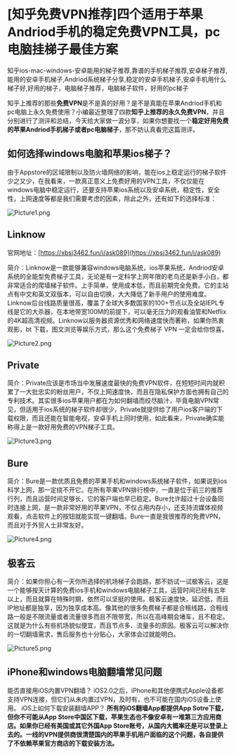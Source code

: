 # [知乎免费VPN推荐]四个适用于苹果Andriod手机的稳定免费VPN工具，pc电脑挂梯子最佳方案
知乎ios-mac-windows-安卓能用的梯子推荐,靠谱的手机梯子推荐,安卓梯子推荐,能用的安卓手机梯子,Andriod系统梯子分享,稳定的安卓手机梯子,安卓手机用什么梯子好,好用的梯子，电脑梯子推荐，电脑梯子软件，好用的pc梯子

知乎上推荐的那些**免费VPN**是不是真的好用？是不是真能在苹果Andriod手机和pc电脑上永久免费使用？小编最近整理了四款**知乎上推荐的永久免费VPN**，并且分别进行了测评和总结，今天给大家做一波分享，如果你想要找一个**稳定好用免费 的苹果Andriod手机梯子或者pc电脑梯子**，那不妨认真看完这篇测评。

## 如何选择windows电脑和苹果ios梯子？

由于Appstore的区域限制以及防火墙网络的影响，能在ios上稳定运行的梯子软件少之又少，在我看来，一款真正意义上免费好用的VPN工具，不仅仅能在windows电脑中稳定运行，还要支持苹果ios系统以及安卓系统，稳定性，安全性，上网速度等都是我们需要考虑的因素，除此之外，还有如下的选择标准：

![Picture1.png](https://s2.loli.net/2023/06/28/e4m2EdZwTMAtXlV.png)

## Linknow

官网地址：[https://xbsj3462.fun/i/ask089](https://xbsj3462.fun/i/ask089)

简介：Linknow是一款能够兼容windows电脑系统，ios苹果系统，Andriod安卓系统的全能型免费梯子工具，无论是有一定科学上网年限的老鸟还是新手小白，都非常适合的爬墙梯子软件。上手简单，使用成本低，而且前期完全免费。它的主站点有中文和英文双版本，可以自由切换，大大降低了新手用户的使用难度。Linknow后台线路质量很高，覆盖了全球大多数国家的100+节点以及全站IEPL专线是它的大杀器，在本地带宽100M的前提下，可以毫无压力的观看油管和Netflix的4K超高清视频。Linknow以服务器资源优秀和网络速度快而著称，如果你热衷观影，bt 下载，图文浏览等娱乐方式，那么这个免费梯子 VPN 一定会给你惊喜。

![Picture2.png](https://s2.loli.net/2023/06/28/4XjGsur2BMwOUS3.png)

## Private

简介：Private应该是市场当中发展速度最快的免费VPN软件，在短短时间内就积累了一大批忠实的粉丝用户，不仅上网速度快，而且在隐私保护方面也拥有自己的专利技术。其实很多ios苹果用户都在为如何翻墙而绞尽脑汁，毕竟电脑VPN常见，但适用于ios系统的梯子软件却很少，Private就提供给了用户ios客户端的下载权限，而且还能在智能电视，安卓手机上同时使用，如此看来，Private确实能称得上是一款好用免费的VPN梯子工具。

![Picture3.png](https://s2.loli.net/2023/06/28/PJvegOm24QRBUdW.png)
## Bure

简介：Bure是一款优质且免费的苹果手机和windows系统梯子软件，如果说到ios科学上网，那一定绕不开它。在所有苹果VPN排行榜中，一直是位于前三的推荐行列，而且运营时间足够长，它的客户端也早已稳定。Bure允许超过十台设备同时连接上网，是一款非常好用的苹果VPN，不仅占用内存小，还支持流媒体视频观看，点击软件上的按钮就能实现一键翻墙。Bure一直是我很推荐的免费VPN，而且对于外贸人士非常友好。

![Picture4.png](https://s2.loli.net/2023/06/28/emXqoLRuUaBA7ph.png)

## 极客云

简介：如果你担心有一天你所选择的机场梯子会跑路，那不妨试一试极客云，这是一个能够按天计算的免费ios手机和windows电脑梯子工具，运营时间已经有五年以上，而且就算在特殊时期，依然可以坚挺的使用。极客云速度快，延迟低，而且IP地址都是独享，因为独享成本高。像其他的很多免费梯子都是合租线路，合租线路一般是不限流量或者流量很多而且不限带宽，所以在高峰期会堵车，且不稳定。这就是为什么有些机场貌似便宜，而且节点多、流量多的原因。极客云可以解决你的一切翻墙需求，售后服务也十分贴心，大家体会过就能明白。

![Picture5.png](https://s2.loli.net/2023/06/28/JV3scmEwNr5IUvo.png)

## iPhone和windows电脑翻墙常见问题
能否直接用iOS内置VPN翻墙？
iOS2.0之后，iPhone和其他便携式Apple设备都支持VPN连接，但它们从未内置过VPN，及时有，也不可能在国内iOS设备上使用。
iOS上如何下载安装翻墙APP？
**所有的iOS翻墙App都提供App Sotre下载，但你不可能从App Store中国区下载，苹果生态也不像安卓有一堆第三方应用商店。如果你已经有美国或其它外国App Store账号，从国内大概率还是可以登录上去的。一线的VPN提供商很清楚国内的苹果手机用户面临的这个问题，各自提供了不依赖苹果官方商店的下载安装方法。**
